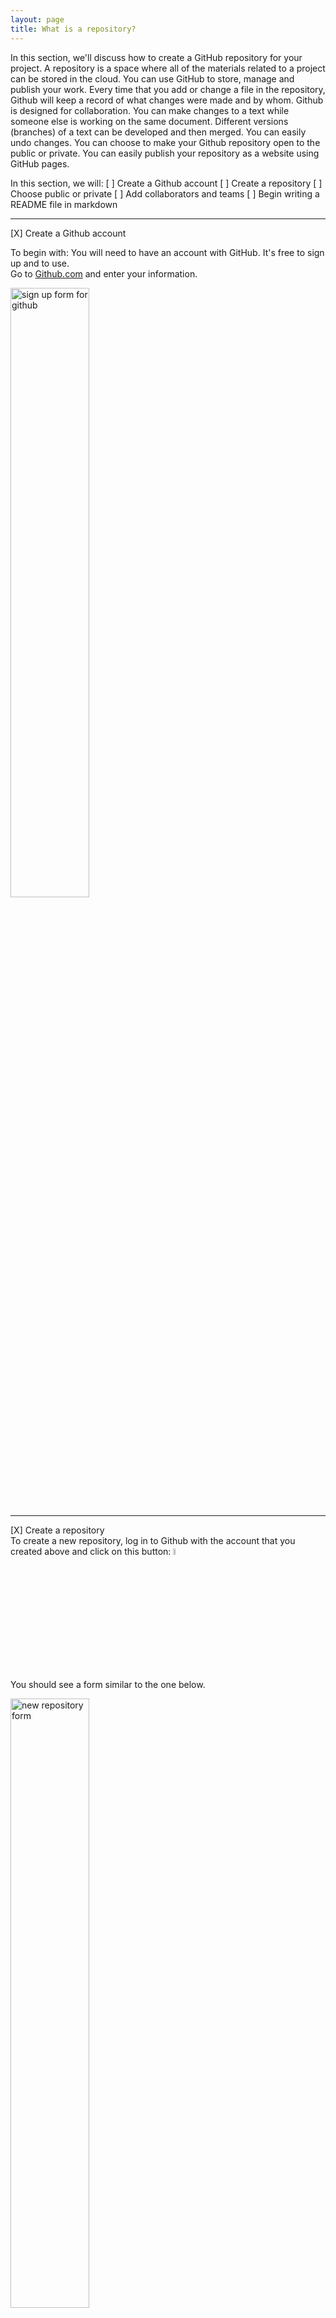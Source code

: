 ```yaml
---
layout: page
title: What is a repository?
---  
```


In this section, we'll discuss how to create a GitHub repository for your project.  A repository is a space where all of the materials related to a project can be stored in the cloud. You can use GitHub to store, manage and publish your work. Every time that you add or change a file in the repository, Github will keep a record of what changes were made and by whom. Github is designed for collaboration.  You can make changes to a text while someone else is working on the same document. Different versions (branches) of a text can be developed and then merged. You can easily undo changes.  You can choose to make your Github repository open to the public or private.  You can easily publish your repository as a website using GitHub pages.   

In this section, we will: 
[ ] Create a Github account
[ ] Create a repository
[ ] Choose public or private
[ ] Add collaborators and teams
[ ] Begin writing a README file in markdown

---
[X] Create a Github account

To begin with:
You will need to have an account with GitHub.  It's free to sign up and to use.  
Go to [Github.com](https://github.com/) and enter your information. 

<img src="https://github.com/tri-cods/git/raw/master/static/signup.png" alt="sign up form for github" width="50%"/>


---
[X] Create a repository  
To create a new repository, log in to Github with the account that you created above and click on this button: <img src="https://github.com/tri-cods/git/raw/master/static/new.png" alt="new repository button" width="5%"/>

You should see a form similar to the one below.  

<img src="https://github.com/tri-cods/git/raw/master/static/new_repo.png" alt="new repository form" width="50%"/>

* Enter a name for your repository.  I find it helpful to think of this as the your project's web address or title.  Any spaces in the project name will automatically be filled with at hyphen ("my project" becomes "my-project").

[X] Choose public or private
* Choose to make the repository public to anyone or private and visible only to your collaborators.

* Click on the box to **Initialize this repository with a README**

* It is good practice to add a license. The defaults options when creating a repository are designed for open source software.  They ensure the rights of coders to share and alter each other's code. The option that is most like a traditional copyright for scholarship is Creative Commons Attribution-NonCommercial-NoDerivatives 4.0 International (CC BY-NC-ND 4.0).  This license does not allow the distribution, alteration or commercial use of your content. You can add this license to the README file by adding: `[![License: CC BY-NC-ND 4.0](https://img.shields.io/badge/License-CC%20BY--NC--ND%204.0-lightgrey.svg)](https://creativecommons.org/licenses/by-nc-nd/4.0/)`
